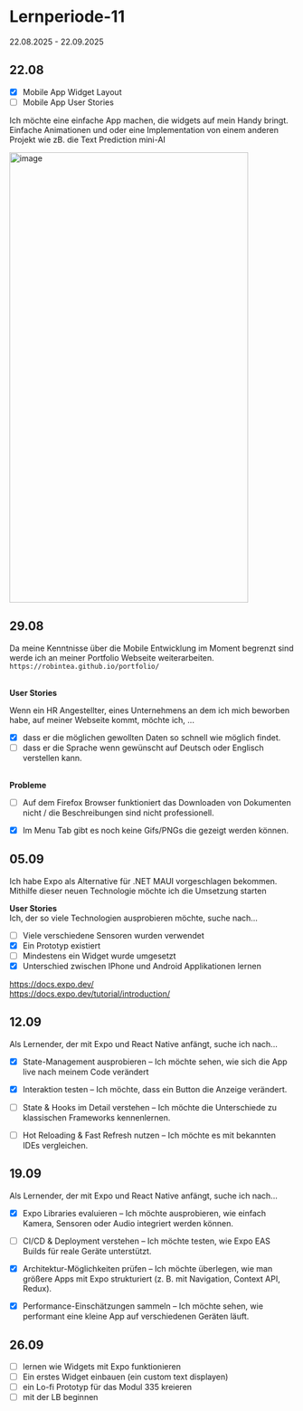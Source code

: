 # Lernperiode-11

22.08.2025 - 22.09.2025


## 22.08
 - [x] Mobile App Widget Layout
 - [ ] Mobile App User Stories

Ich möchte eine einfache App machen, die widgets auf mein Handy bringt. Einfache Animationen und oder eine Implementation von einem anderen Projekt wie zB. die Text Prediction mini-AI

<img width="422" height="796" alt="image" src="https://github.com/user-attachments/assets/20fa161b-c2fa-4569-a8fe-de5019596c2c" />


## 29.08
Da meine Kenntnisse über die Mobile Entwicklung im Moment begrenzt sind werde ich an meiner Portfolio Webseite weiterarbeiten. <br>
```https://robintea.github.io/portfolio/```
<br><br>

**User Stories**
<br>

Wenn ein HR Angestellter, eines Unternehmens an dem ich mich beworben habe, auf meiner Webseite kommt, möchte ich, ...

- [x] dass er die möglichen gewollten Daten so schnell wie möglich findet.
- [ ] dass er die Sprache wenn gewünscht auf Deutsch oder Englisch verstellen kann.
<br><br>

**Probleme**
- [ ] Auf dem Firefox Browser funktioniert das Downloaden von Dokumenten nicht / die Beschreibungen sind nicht pro­fes­si­o­nell.
- [x] Im Menu Tab gibt es noch keine Gifs/PNGs die gezeigt werden können.



## 05.09
Ich habe Expo als Alternative für .NET MAUI vorgeschlagen bekommen. Mithilfe dieser neuen Technologie möchte ich die Umsetzung starten

**User Stories**
<br>
Ich, der so viele Technologien ausprobieren möchte, suche nach...
- [ ] Viele verschiedene Sensoren wurden verwendet
- [x] Ein Prototyp existiert
- [ ] Mindestens ein Widget wurde umgesetzt
- [x] Unterschied zwischen IPhone und Android Applikationen lernen

https://docs.expo.dev/ <br>
https://docs.expo.dev/tutorial/introduction/

## 12.09

Als Lernender, der mit Expo und React Native anfängt, suche ich nach...

- [x] State-Management ausprobieren – Ich möchte sehen, wie sich die App live nach meinem Code verändert 
- [x] Interaktion testen – Ich möchte, dass ein Button die Anzeige verändert.   
- [ ] State & Hooks im Detail verstehen – Ich möchte die Unterschiede zu klassischen Frameworks kennenlernen.  
- [ ] Hot Reloading & Fast Refresh nutzen – Ich möchte es mit bekannten IDEs vergleichen.  


## 19.09

Als Lernender, der mit Expo und React Native anfängt, suche ich nach...

- [x] Expo Libraries evaluieren – Ich möchte ausprobieren, wie einfach Kamera, Sensoren oder Audio integriert werden können.  
- [ ] CI/CD & Deployment verstehen – Ich möchte testen, wie Expo EAS Builds für reale Geräte unterstützt.  
- [x] Architektur-Möglichkeiten prüfen – Ich möchte überlegen, wie man größere Apps mit Expo strukturiert (z. B. mit Navigation, Context API, Redux).  
- [x] Performance-Einschätzungen sammeln – Ich möchte sehen, wie performant eine kleine App auf verschiedenen Geräten läuft.


## 26.09

- [ ] lernen wie Widgets mit Expo funktionieren
- [ ] Ein erstes Widget einbauen (ein custom text displayen)
- [ ] ein Lo-fi Prototyp für das Modul 335 kreieren
- [ ] mit der LB beginnen
